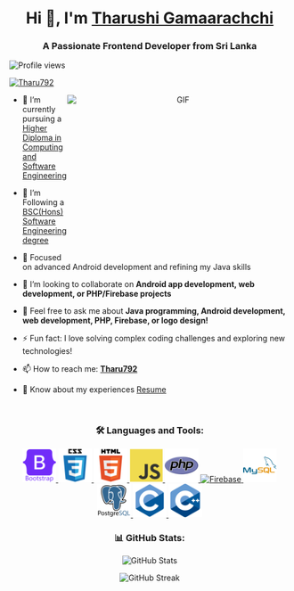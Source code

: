 <h1 align="center">Hi 👋, I'm <a href="https://github.com/Tharu792" target="blank">Tharushi Gamaarachchi</a></h1>
<h3 align="center">A Passionate Frontend Developer from Sri Lanka </h3>

<p align="left">
  <img src="https://komarev.com/ghpvc/?username=Tharu792&label=Profile%20views&color=0e75b6&style=flat" alt="Profile views" />
</p>

<p align="left">
  <a href="https://twitter.com/Tharu792" target="blank">
    <img src="https://img.shields.io/twitter/follow/Tharu792?logo=twitter&style=for-the-badge" alt="Tharu792" />
  </a>
</p>

<a target="_blank" align="center">
  <img align="right" top="500" height="300" width="400" alt="GIF" src="https://media.giphy.com/media/SWoSkN6DxTszqIKEqv/giphy.gif">
</a>

- 🔭 I’m currently pursuing a <a href="https://www.example.com" target="blank">Higher Diploma in Computing and Software Engineering</a>
- 🔭 I’m Following a <a href="https://www.example.com" target="blank">BSC(Hons) Software Engineering degree</a>
- 🌱 Focused on advanced Android development and refining my Java skills
- 👯 I’m looking to collaborate on <strong>Android app development, web development, or PHP/Firebase projects</strong>
- 💬 Feel free to ask me about <strong>Java programming, Android development, web development, PHP, Firebase, or logo design!</strong>
- ⚡ Fun fact: I love solving complex coding challenges and exploring new technologies!

- 📫 How to reach me: <strong><a href="https://github.com/Tharu792">Tharu792</a></strong>

- 📄 Know about my experiences <a href="https://github.com/Tharu792" target="blank">Resume</a>
<br/>

<h3 align="center">🛠 Languages and Tools:</h3>
<p align="center">
  <a href="https://getbootstrap.com" target="_blank"> 
    <img src="https://raw.githubusercontent.com/devicons/devicon/master/icons/bootstrap/bootstrap-plain-wordmark.svg" alt="Bootstrap" width="60" height="60"/> 
  </a>
  <a href="https://www.w3schools.com/css/" target="_blank"> 
    <img src="https://raw.githubusercontent.com/devicons/devicon/master/icons/css3/css3-original-wordmark.svg" alt="CSS3" width="60" height="60"/> 
  </a>
  <a href="https://www.w3.org/html/" target="_blank"> 
    <img src="https://raw.githubusercontent.com/devicons/devicon/master/icons/html5/html5-original-wordmark.svg" alt="HTML5" width="60" height="60"/> 
  </a>
  <a href="https://developer.mozilla.org/en-US/docs/Web/JavaScript" target="_blank"> 
    <img src="https://raw.githubusercontent.com/devicons/devicon/master/icons/javascript/javascript-original.svg" alt="JavaScript" width="60" height="60"/> 
  </a>
  <a href="https://www.php.net" target="_blank"> 
    <img src="https://raw.githubusercontent.com/devicons/devicon/master/icons/php/php-original.svg" alt="PHP" width="60" height="60"/> 
  </a>
  <a href="https://firebase.google.com/" target="_blank"> 
    <img src="https://www.vectorlogo.zone/logos/firebase/firebase-icon.svg" alt="Firebase" width="60" height="60"/> 
  </a>
  <a href="https://www.mysql.com/" target="_blank"> 
    <img src="https://raw.githubusercontent.com/devicons/devicon/master/icons/mysql/mysql-original-wordmark.svg" alt="MySQL" width="60" height="60"/> 
  </a>
  <a href="https://www.postgresql.org" target="_blank"> 
    <img src="https://raw.githubusercontent.com/devicons/devicon/master/icons/postgresql/postgresql-original-wordmark.svg" alt="PostgreSQL" width="60" height="60"/> 
  </a>
  <a href="https://www.cprogramming.com/" target="_blank"> 
    <img src="https://raw.githubusercontent.com/devicons/devicon/master/icons/c/c-original.svg" alt="C" width="60" height="60"/> 
  </a>
  <a href="https://www.w3schools.com/cpp/" target="_blank"> 
    <img src="https://raw.githubusercontent.com/devicons/devicon/master/icons/cplusplus/cplusplus-original.svg" alt="C++" width="60" height="60"/> 
  </a>
</p>

<h3 align="center">📊 GitHub Stats:</h3>
<p align="center">
  <img src="https://github-readme-stats.vercel.app/api?username=Tharu792&show_icons=true&locale=en&theme=onedark" alt="GitHub Stats" />
</p>

<p align="center">
  <img src="https://github-readme-streak-stats.herokuapp.com/?user=Tharu792&theme=onedark" alt="GitHub Streak" />
</p>
